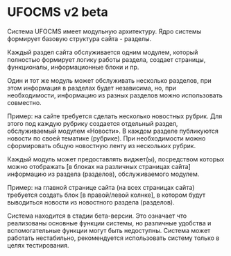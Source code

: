 # UFOCMS v2 beta

Система UFOCMS имеет модульную архитектуру. Ядро 
системы формирует базовую структура сайта - разделы.

Каждый раздел сайта обслуживается одним модулем, который полностью 
формирует логику работы раздела, создает страницы, функционалы, 
информационные блоки и пр.

Один и тот же модуль может обслуживать несколько разделов, при этом 
информация в разделах будет независима, но, при необходимости, 
информацию из разных разделов можно использовать совместно.

Пример: на сайте требуется сделать несколько новостных рубрик. Для 
этого под каждую рубрику создается отдельный раздел, обслуживаемый 
модулем «Новости». В каждом разделе публикуются новости по своей 
тематике (рубрике). При необходимости можно сформировать общую 
новостную ленту из нескольких рубрик.

Каждый модуль может предоставлять виджет(ы), посредством которых можно 
отображать [в блоках на различных страницах сайта] информацию из 
раздела (разделов), обслуживаемого модулем.

Пример: на главной странице сайта (на всех страницах сайта) требуется 
создать блок [в правой/левой колнке], в котором будут выводиться 
новости из новостного раздела (разделов).

Система находится в стадии бета-версии. Это означает что реализованы 
основные функции системы, но различные удобства и вспомогательные 
функции могут быть недоступны. Система может работать нестабильно, 
рекомендуется использовать систему только в целях тестирования.

